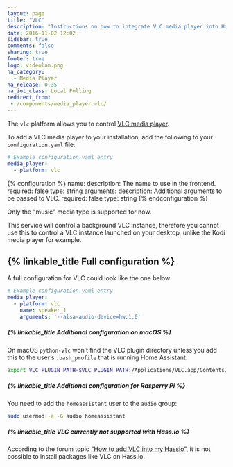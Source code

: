 ```yaml
---
layout: page
title: "VLC"
description: "Instructions on how to integrate VLC media player into Home Assistant."
date: 2016-11-02 12:02
sidebar: true
comments: false
sharing: true
footer: true
logo: videolan.png
ha_category:
  - Media Player
ha_release: 0.35
ha_iot_class: Local Polling
redirect_from:
 - /components/media_player.vlc/
---
```


The `vlc` platform allows you to control [VLC media player](http://www.videolan.org/vlc/index.html).

To add a VLC media player to your installation, add the following to your `configuration.yaml` file:

```yaml
# Example configuration.yaml entry
media_player:
  - platform: vlc
```

{% configuration %}
name:
  description: The name to use in the frontend.
  required: false
  type: string
arguments:
  description: Additional arguments to be passed to VLC.
  required: false
  type: string
{% endconfiguration %}

Only the "music" media type is supported for now.

This service will control a background VLC instance, therefore you cannot use this to control a VLC instance launched on your desktop, unlike the Kodi media player for example.

## {% linkable_title Full configuration %}

A full configuration for VLC could look like the one below:

```yaml
# Example configuration.yaml entry
media_player:
  - platform: vlc
    name: speaker_1
    arguments: '--alsa-audio-device=hw:1,0'
```

##### {% linkable_title Additional configuration on macOS %}

On macOS `python-vlc` won’t find the VLC plugin directory unless you add this to the user’s `.bash_profile` that is running Home Assistant:

```bash
export VLC_PLUGIN_PATH=$VLC_PLUGIN_PATH:/Applications/VLC.app/Contents/MacOS/plugins
```

##### {% linkable_title Additional configuration for Rasperry Pi %}

You need to add the `homeassistant` user to the `audio` group:

```bash
sudo usermod -a -G audio homeassistant
```

##### {% linkable_title VLC currently not supported with Hass.io %}

According to the forum topic ["How to add VLC into my Hassio"](http://community.home-assistant.io/t/how-to-add-vlc-into-my-hassio/23000/5), it is not possible to install packages like VLC on Hass.io.
